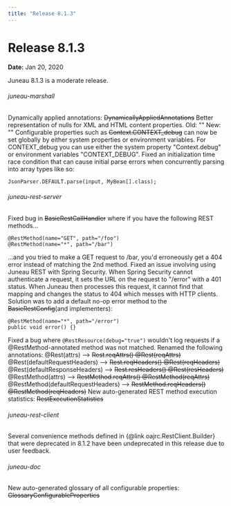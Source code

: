 ```yaml
---
title: "Release 8.1.3"
---
```


# Release 8.1.3

**Date:** Jan 20, 2020

Juneau 8.1.3 is a moderate release.
###### juneau-marshall

Dynamically applied annotations: ~~DynamicallyAppliedAnnotations~~
Better representation of nulls for XML and HTML content properties.
Old:  ""
New:  ""
Configurable properties such as ~~Context.CONTEXT_debug~~ can now be set globally by either
system properties or environment variables.
For CONTEXT_debug you can use either the system
property "Context.debug" or environment variables "CONTEXT_DEBUG".
Fixed an initialization time race condition that can cause initial parse errors when concurrently parsing into
array types like so: 

```text
JsonParser.DEFAULT.parse(input, MyBean[].class);
```


###### juneau-rest-server

Fixed bug in ~~BasicRestCallHandler~~ where if you have the following REST methods...

```text
@RestMethod(name="GET", path="/foo")
@RestMethod(name="*", path="/bar")
```


...and you tried to make a GET request to /bar, you'd erroneously get a 404 error instead of matching the 2nd method.
Fixed an issue involving using Juneau REST with Spring Security.  When Spring Security cannot authenticate a 
request, it sets the URL on the request to "/error" with a 401 status.  When Juneau then processes
this request, it cannot find that mapping and changes the status to 404 which messes with HTTP clients.
Solution was to add a default no-op error method to the ~~BasicRestConfig~~(and implementers):

```text
@RestMethod(name="*", path="/error")
public void error() {}
```


Fixed a bug where `@RestResource(debug="true")` wouldn't log requests if a 
@RestMethod-annotated method was not matched.
Renamed the following annotations:
@Rest(attrs) --> ~~Rest.reqAttrs() @Rest(reqAttrs)~~
@Rest(defaultRequestHeaders) --> ~~Rest.reqHeaders() @Rest(reqHeaders)~~
@Rest(defaultResponseHeaders) --> ~~Rest.resHeaders() @Rest(resHeaders)~~
@RestMethod(attrs) --> ~~RestMethod.reqAttrs() @RestMethod(reqAttrs)~~
@RestMethod(defaultRequestHeaders) --> ~~RestMethod.reqHeaders() @RestMethod(reqHeaders)~~
New auto-generated REST method execution statistics: ~~RestExecutionStatistics~~
###### juneau-rest-client

Several convenience methods defined in \{@link oajrc.RestClient.Builder\} that were deprecated in 8.1.2 have been
undeprecated in this release due to user feedback.
###### juneau-doc

New auto-generated glossary of all configurable properties: ~~GlossaryConfigurableProperties~~
